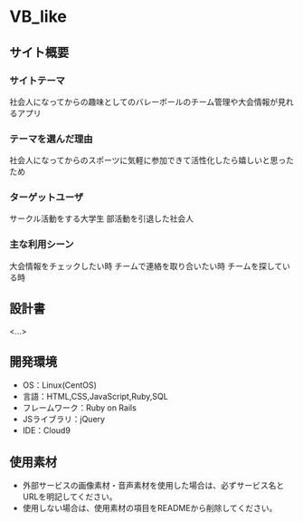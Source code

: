 # VB_like

## サイト概要
### サイトテーマ
社会人になってからの趣味としてのバレーボールのチーム管理や大会情報が見れるアプリ

### テーマを選んだ理由
社会人になってからのスポーツに気軽に参加できて活性化したら嬉しいと思ったため

### ターゲットユーザ
サークル活動をする大学生
部活動を引退した社会人

### 主な利用シーン
大会情報をチェックしたい時
チームで連絡を取り合いたい時
チームを探している時

## 設計書
<...>

## 開発環境
- OS：Linux(CentOS)
- 言語：HTML,CSS,JavaScript,Ruby,SQL
- フレームワーク：Ruby on Rails
- JSライブラリ：jQuery
- IDE：Cloud9

## 使用素材
- 外部サービスの画像素材・音声素材を使用した場合は、必ずサービス名とURLを明記してください。
- 使用しない場合は、使用素材の項目をREADMEから削除してください。